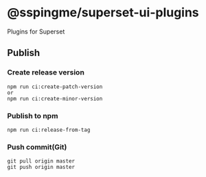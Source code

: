 # @sspingme/superset-ui-plugins

Plugins for Superset

## Publish

### Create release version
```
npm run ci:create-patch-version
or
npm run ci:create-minor-version
```

### Publish to npm 
```
npm run ci:release-from-tag
```

### Push commit(Git)
```
git pull origin master
git push origin master
```